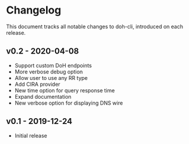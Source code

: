 # Changelog

This document tracks all notable changes to doh-cli, introduced on each release.

## v0.2 - 2020-04-08

- Support custom DoH endpoints
- More verbose debug option
- Allow user to use any RR type
- Add CIRA provider
- New time option for query response time
- Expand documentation
- New verbose option for displaying DNS wire

## v0.1 - 2019-12-24

- Initial release
